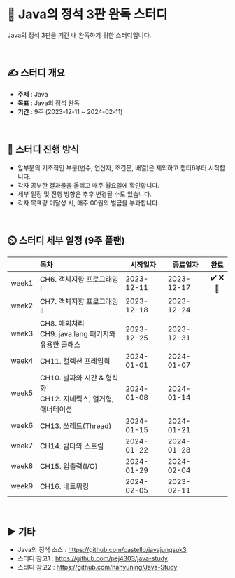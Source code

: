 📕 Java의 정석 3판 완독 스터디
=============
Java의 정석 3판을 기간 내 완독하기 위한 스터디입니다.

<br/>

## ✍️ 스터디 개요
* **주제** : Java
* **목표** : Java의 정석 완독
* **기간** : 9주 (2023-12-11 ~ 2024-02-11)

<br/>

##  📖 스터디 진행 방식
* 앞부분의 기초적인 부분(변수, 연산자, 조건문, 배열)은 제외하고 챕터6부터 시작합니다.
* 각자 공부한 결과물을 올리고 매주 월요일에 확인합니다.
* 세부 일정 및 진행 방향은 추후 변경될 수도 있습니다.
* 각자 목표량 미달성 시, 매주 00원의 벌금을 부과합니다.

<br/>

## ⏲️ 스터디 세부 일정 (9주 플랜)
|  | 목차              | 시작일자 | 종료일자 | 완료 |
| ------: | :---------------| -------|-------|:-------:|
| week1 | CH6. 객체지향 프로그래밍Ⅰ | 2023-12-11 | 2023-12-17 | ✔️ ❌ 🔺|
| week2 | CH7. 객체지향 프로그래밍Ⅱ | 2023-12-18 | 2023-12-24 |  |
| week3 | CH8. 예외처리 <br/> CH9. java.lang 패키지와 유용한 클래스 | 2023-12-25 | 2023-12-31 |  |
| week4 | CH11. 컬렉션 프레임웍 | 2024-01-01 | 2024-01-07 |  |
| week5 | CH10. 날짜와 시간 & 형식화 <br/> CH12. 지네릭스, 열거형, 애너테이션 | 2024-01-08 | 2024-01-14 |  |
| week6 | CH13. 쓰레드(Thread) | 2024-01-15 | 2024-01-21 |  |
| week7 | CH14. 람다와 스트림 | 2024-01-22 | 2024-01-28 |  |
| week8 | CH15. 입출력(I/O) | 2024-01-29 | 2024-02-04 | |
| week9 | CH16. 네트워킹 | 2024-02-05 | 2023-02-11 |  |

<br/>

## :arrow_forward: 기타
+ Java의 정석 소스 : https://github.com/castello/javajungsuk3
+ 스터디 참고1 : https://github.com/pej4303/java-study
+ 스터디 참고2 : https://github.com/hahyuning/Java-Study
